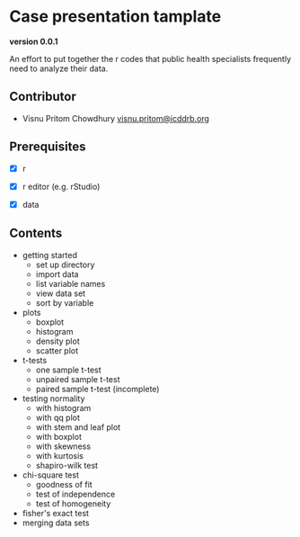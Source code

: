 # Case presentation tamplate

**version 0.0.1**

An effort to put together the r codes that public health specialists frequently need to analyze their data.

## Contributor

- Visnu Pritom Chowdhury <visnu.pritom@icddrb.org>

## Prerequisites

- [x] r
- [x] r editor (e.g. rStudio) 
- [x] data 


## Contents 

- getting started 
	- set up directory 
	- import data
	- list variable names 
	- view data set 
	- sort by variable 
- plots 
	- boxplot 
	- histogram 
	- density plot 
	- scatter plot 
- t-tests
	- one sample t-test
	- unpaired sample t-test
	- paired sample t-test (incomplete)
- testing normality
	- with histogram 
	- with qq plot  
	- with stem and leaf plot 
	- with boxplot
	- with skewness
	- with kurtosis
	- shapiro-wilk test
- chi-square test
	- goodness of fit
	- test of independence
	- test of homogeneity
- fisher's exact test
- merging data sets 
